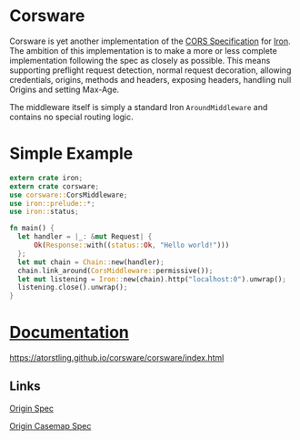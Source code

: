 # Corsware

Corsware is yet another implementation of the [CORS Specification][CORS Spec] for [Iron][Iron]. The ambition of this implementation is to make a more or less complete implementation following the spec as closely as possible. This means supporting preflight request detection, normal request decoration, allowing credentials, origins, methods and headers, exposing headers, handling null Origins and setting Max-Age.

The middleware itself is simply a standard Iron `AroundMiddleware` and contains no special routing logic.

# Simple Example
```rust
extern crate iron;
extern crate corsware;
use corsware::CorsMiddleware;
use iron::prelude::*;
use iron::status;

fn main() {
  let handler = |_: &mut Request| {
      Ok(Response::with((status::Ok, "Hello world!")))
  };
  let mut chain = Chain::new(handler);
  chain.link_around(CorsMiddleware::permissive());
  let mut listening = Iron::new(chain).http("localhost:0").unwrap();
  listening.close().unwrap();
}
```
[CORS Spec]: https://www.w3.org/TR/cors/
[Iron]: http://ironframework.io/

# [Documentation](https://atorstling.github.io/corsware/corsware/index.html)
https://atorstling.github.io/corsware/corsware/index.html

## Links
[Origin Spec](https://tools.ietf.org/html/rfc6454)

[Origin Casemap Spec](https://tools.ietf.org/html/rfc4790)
